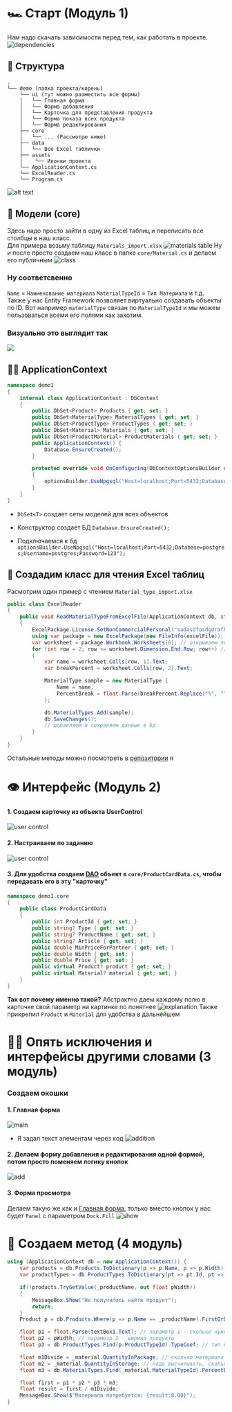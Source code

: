 # 🏎️ Старт (Модуль 1)
Нам надо скачать зависимости перед тем, как работать в проекте.
![dependencies](docs/1.png)
## 🔭 Структура
```
.
└── demo (папка проекта/корень)
    └── ui (тут можно разместить все формы)
    │   └── Главная форма
    │   └── Форма добавления
    │   └── Карточка для представления продукта
    │   └── Форма показа всех продукта
    │   └── Форма редактирования
    ├── core
    │   └── ... (Рассмотрю ниже)
    ├── data
    │   └── Все Excel таблички
    ├── assets
    │    └── Иконки проекта
    └── ApplicationContext.cs
    └── ExcelReader.cs
    └── Program.cs
```
![alt text](docs/2.png)
## 🦧 Модели (core)
Здесь надо просто зайти в одну из Excel таблиц и переписать все столбцы в наш класс.<br>
Для примера возьму таблицу `Materials_import.xlsx`
![materials table](docs/3.png)
Ну и после просто создаем наш класс в папке `core/Material.cs` и делаем его публичным
![class](docs/4.png)
### Ну соответсвенно
`Name` = `Наименование материала`
`MaterialTypeId` = `Тип Материала`
и т.д. <br>
Также у нас Entity Framework позволяет виртуально создавать объекты по ID. Вот например `materialType` связан по `MaterialTypeId` и мы можем пользоваться всеми его полями как захотим. 
### Визуально это выглядит так
![](docs/5.png)

## 😶‍🌫️ ApplicationContext
``` c#
namespace demo1
{
    internal class ApplicationContext : DbContext
    {
        public DbSet<Product> Products { get; set; }
        public DbSet<MaterialType> MaterialTypes { get; set; }
        public DbSet<ProductType> ProductTypes { get; set; }
        public DbSet<Material> Materials { get; set; }
        public DbSet<ProductMaterial> ProductMaterials { get; set; }
        public ApplicationContext() {
            Database.EnsureCreated();
        }

        protected override void OnConfiguring(DbContextOptionsBuilder optionsBuilder)
        {
            optionsBuilder.UseNpgsql("Host=localhost;Port=5432;Database=postgres;Username=postgres;Password=123");
        }
    }
}
```

- `DbSet<T>` создает сеты моделей для всех объектов 
- Конструктор создает БД `Database.EnsureCreated();`
            
- Подключаемся к бд `optionsBuilder.UseNpgsql("Host=localhost;Port=5432;Database=postgres;Username=postgres;Password=123");`

## 📖 Создадим класс для чтения Excel таблиц
Расмотрим один пример с чтением `Material_type_import.xlsx`
``` c#
public class ExcelReader
{
    public void ReadMaterialTypeFromExcelFile(ApplicationContext db, string excelFile)
    {
        ExcelPackage.License.SetNonCommercialPersonal("sadasdfasdgdrafhbrtshrthbtfghfgcgf"); // тут просто чтобы читать задаем, что мы не коммерческая орга
        using var package = new ExcelPackage(new FileInfo(excelFile)); // читаем наш файл
        var worksheet = package.Workbook.Worksheets[0]; // открываем первый лист
        for (int row = 2; row <= worksheet.Dimension.End.Row; row++) // проходимся по каждой строчке
        {
            var name = worksheet.Cells[row, 1].Text;
            var breakPercent = worksheet.Cells[row, 2].Text;

            MaterialType sample = new MaterialType { 
                Name = name, 
                PercentBreak = float.Parse(breakPercent.Replace("%", "")) 
            };

            db.MaterialTypes.Add(sample);
            db.SaveChanges();   
            // добавляем и сохраняем данные в бд
        }
    }
}
```
Остальные методы можно посмотреть в [репозитории](https://github.com/l1rn/demo1/blob/main/ExcelReader.cs)
я
# 👁️ Интерфейс (Модуль 2)
#### 1. Создаем карточку из объекта UserControl
![user control](docs/6.png)
#### 2. Настраиваем по заданию
![user control](docs/7.png)
#### 3. Для удобства создаем [DAO](https://ru.wikipedia.org/wiki/Data_Access_Object) объект в `core/ProductCardData.cs`, чтобы передавать его в эту "карточку"

``` c#
namespace demo1.core
{
    public class ProductCardData
    {
        public int ProductId { get; set; }
        public string? Type { get; set; }
        public string? ProductName { get; set; }
        public string? Article { get; set; }
        public double MinPriceForPartner { get; set; }
        public double Width { get; set; }
        public double Price { get; set; }
        public virtual Product? product { get; set; }
        public virtual Material? material { get; set; }
    }
}
```
<b>Так вот почему именно такой?</b> Абстрактно даем каждому полю в карточке свой параметр на картинке по понятнее
![explanation](docs/8.png)
Также прикрепил `Product` и `Material` для удобства в дальнейшем

# 😮‍💨 Опять исключения и интерфейсы другими словами (3 модуль)
### Создаем окошки
#### 1. Главная форма 
![main](docs/9.png)
- Я задал текст элементам через код
    ![addition](docs/11.png)

#### 2. Делаем форму добавления и редактирования одной формой, потом просто поменяем логику кнопок
![add](docs/10.png)

#### 3. Форма просмотра
Делаем такую же как и [Главная форма](#1-главная-форма), только вместо кнопок у нас будет `Panel` с параметром `Dock.Fill`
![show](docs/12.png)

# 🎴 Создаем метод (4 модуль)
``` c#
using (ApplicationContext db = new ApplicationContext()) {
    var products = db.Products.ToDictionary(p => p.Name, p => p.Width); // создаем словарь на продукты
    var productTypes = db.ProductTypes.ToDictionary(pt => pt.Id, pt => pt.Name); // создаем словарь на тип продуктов

    if(!products.TryGetValue(_productName, out float pWidth))
    {
        MessageBox.Show("Не получилось найти продукт");
        return;
    }
    Product p = db.Products.Where(p => p.Name == _productName).FirstOrDefault();

    float p1 = float.Parse(textBox1.Text); // параметр 1 - сколько нужно продукта
    float p2 = pWidth; // параметр 2 - ширина продукта
    float p3 = db.ProductTypes.Find(p.ProductTypeId).TypeCoef; // тип коэффициента продукт, тип продукта

    float m1Divide = _material.QuantityInPackage; // сколько материала в упаковке
    float m2 = _material.QuantityInStorage; // надо высчитывать, сколько на складе есть высчитывать с минимальным количеством
    float m3 = db.MaterialTypes.Find(_material.MaterialTypeId).PercentBreak; // процент брака

    float first = p1 * p2 * p3 * m3;
    float result = first / m1Divide;
    MessageBox.Show($"Материала потребуется: {result:0.00}");
}
```
